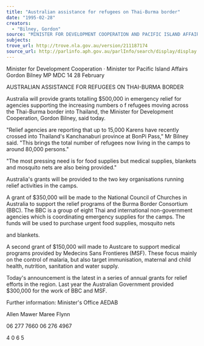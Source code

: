 ```yaml
---
title: "Australian assistance for refugees on Thai-Burma border"
date: "1995-02-28"
creators:
  - "Bilney, Gordon"
source: "MINISTER FOR DEVELOPMENT COOPERATION AND PACIFIC ISLAND AFFAIRS"
subjects:
trove_url: http://trove.nla.gov.au/version/211187174
source_url: http://parlinfo.aph.gov.au/parlInfo/search/display/display.w3p;query=Id%3A%22media/pressrel/XA520%22
---
```


 Minister for Development Cooperation · Minister tor Pacific Island Affairs  Gordon Bilney MP MDC 14 28 February

 AUSTRALIAN ASSISTANCE FOR REFUGEES ON THAI-BURMA BORDER

 Australia will provide grants totalling $500,000 in emergency relief for agencies supporting  the increasing numbers o f refugees moving across the Thai-Burma border into Thailand, the  Minister for Development Cooperation, Gordon Bilney, said today.

 "Relief agencies are reporting that up to 15,000 Karens have recently crossed into Thailand's  Kanchanaburi province at BonPi Pass," Mr Bilney said. "This brings the total number of  refugees now living in the camps to around 80,000 persons."

 "The most pressing need is for food supplies but medical supplies, blankets and mosquito nets  are also being provided."

 Australia's grants will be provided to the two key organisations running relief activities in the  camps.

 A grant of $350,000 will be made to the National Council of Churches in Australia to  support the relief programs of the Burma Border Consortium (BBC). The BBC is a group  of eight Thai and international non-government agencies which is coordinating emergency  supplies for the camps. The funds will be used to purchase urgent food supplies, mosquito nets 

 and blankets.

 A second grant of $150,000 will made to Austcare to support medical programs provided by  Medecins Sans Frontieres (MSF). These focus mainly on the control of malaria, but also  target immunisation, maternal and child health, nutrition, sanitation and water supply.

 Today's announcement is the latest in a series of annual grants for relief efforts in the region.  Last year the Australian Government provided $300,000 for the work of BBC and MSF.

 Further information: Minister's Office AEDAB

 Allen Mawer Maree Flynn

 06 277 7660 06 276 4967

 4 0 6 5


